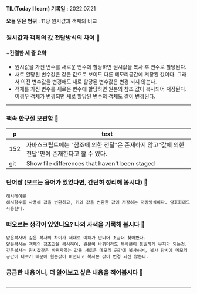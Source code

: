 **TIL(Today I learn) 기록일** : 2022.07.21

**오늘 읽은 범위** : 11장 원시값과 객체의 비교

### 원시값과 객체의 값 전달방식의 차이 📑

#### +간결한 세 줄 요약
- 원시값을 가진 변수를 새로운 변수에 할당하면 원시값을 복사 후 변수로 할당된다.
- 새로 할당된 변수값은 같은 값으로 보여도 다른 메모리공간에 저장된 값이다. 그래서 이전 변수값을 변경해도 새로 할당된 변수값은 변경 되지 않는다.
- 객체를 가진 변수를 새로운 변수에 할당하면 원본의 참조 값이 복사되어 저장된다. 이경우 객체가 변경되면 새로 할당된 변수의 객체도 같이 변경된다.
---

### 책속 한구절 보관함 📖

| p    | text                                           |
| ---- | ---------------------------------------------- |
| 152  | 자바스크립트에는 "참조에 의한 전달"은 존재하지 않고"값에 의한 전달"만이 존재한다고 할 수 있다.|
| git  | Show file differences that haven't been staged |

### 단어장 (모르는 용어가 있었다면, 간단히 정리해 봅시다) 🔖
```
해시테이블
해시함수를 사용해 값을 변환하고, 키와 값을 변환한 값에 저장하는 저장방식이다. 암호화에도 사용한다.
```

### 떠오르는 생각이 있었니요? 나의 사색을 기록해 봅시다 💭
```
얕은복사와 깊은 복사의 차이가 제대로 이해가 안되어 조금더 찾아봤다.
얕은복사는 객체의 참조값을 복사하여, 원본이 바뀌더라도 복사본이 동일하게 유지가 되는것,
깊은복사는 원시값같은 바뀌지않는 값을 새로운 메모리 공간에 복사하여, 복사 당시에 메모리 공간이 다르기 때문에 원본값이 바뀐다고 복사본 값이 변경 되진 않는다.
```

### 궁금한 내용이나, 더 알아보고 싶은 내용을 적어봅시다 🤔
```
```

---

